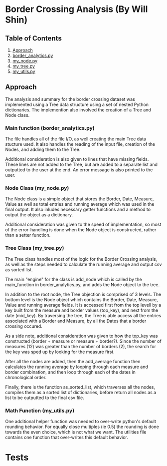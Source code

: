 # Border Crossing Analysis (By Will Shin)

## Table of Contents
1. [Approach](README.md#Approach)
2. [border_analytics.py](README.md#main-function--border_analyticspy)
3. [my_node.py](README.md#README.md#node-class-my_nodepy)
4. [my_tree.py](README.md#tree-class-my_treepy)
5. [my_utils.py](README.md#math-function-my_utilspy)




## Approach
The analysis and summary for the border crossing dataset was implemented using a Tree data structure using a set of nested Python dictionaries. The implemention also involved the creation of a Tree and Node class. 

### Main function  (border_analytics.py)
The file handles all of the file I/O, as well creating the main Tree data stucture used. It also handles the reading of the input file, creation of the Nodes, and adding them to the Tree.  

Additional consideration is also given to lines that have missing fields. These lines are not added to the Tree, but are added to a separate list and outputted to the user at the end.  An error message is also printed to the user. 

### Node Class (my_node.py)
The Node class is a simple object that stores the Border, Date, Measure, Value as well as total entries and running average which was used in the final output.  It also inludes necessary getter functions and a method to output the object as a dictionary. 

Additional consideration was given to the speed of implementation, so most of the error-handling is done when the Node object is constructed, rather than a setter function. 

### Tree Class (my_tree.py)
The Tree class handles most of the logic for the Border Crossing analysis, as well as the steps needed to calculate the running average and output csv as sorted list. 

The main "engine" for the class is add_node which is called by the main_function in border_analytics.py, and adds the Node object to the tree. 

In addition to the root node, the Tree objection is comprised of 3 levels. The bottom level is the Node object which contains the Border, Date, Measure, Value and running average fields. It is accessed first from the top levell by a key built from the measure and border values (top_key), and next from the date (mid_key).  By traversing the tree, the Tree is able access all the entries associated with a Border and Measure, by all the Dates that a border crossing occured. 


As a side note, additional consideration was given to how the top_key was constructed (border + measure or measure + border?). Since the number of measures (12) was greater than the number of borders (2), the search for the key was sped up by looking for the measure first. 

After all the nodes are added, then the add_average function then calculates the running average by looping through each measure and border combination, and then loop through each of the dates in chronological order. 

Finally, there is the function as_sorted_list, which traverses all the nodes, compiles them as a sorted list of dictionaries, before return all nodes as a list to be outputted to the final csv file.

### Math Function (my_utils.py)
One additional helper function was needed to over-write python's default rounding behavior. For equally close multiples (ie 0.5) the rounding is done towards the even choice, which is not what we want. The utilities file contains one function that over-writes this default behavior. 


#  Tests

## 
